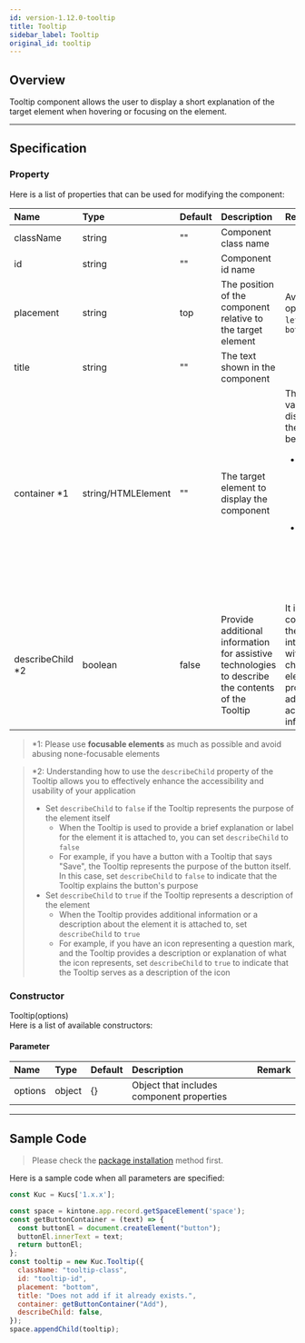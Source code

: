 ```yaml
---
id: version-1.12.0-tooltip
title: Tooltip
sidebar_label: Tooltip
original_id: tooltip
---
```


## Overview

Tooltip component allows the user to display a short explanation of the target element when hovering or focusing on the element.

<div class="sample-container" id="tooltip">
  <div id="sample-container__components"></div>
</div>
<script src="/js/samples/desktop/tooltip.js"></script>

---

## Specification

### Property

Here is a list of properties that can be used for modifying the component:

| Name | Type | Default | Description | Remark |
| :--- | :--- | :--- | :--- | :--- |
| className | string | ""  | Component class name | |
| id | string | ""  | Component id name | |
| placement | string | top  | The position of the component relative to the target element | Available options: `top`, `left`, `right`, `bottom` |
| title | string | ""  | The text shown in the component | |
| container *1 | string/HTMLElement | "" | The target element to display the component | The `title` value will be displayed in the situation below<ul><li>When the container element is hovered</li><li>When the container element is focused</li></ul> |
| describeChild *2 | boolean | false  | Provide additional information for assistive technologies to describe the contents of the Tooltip | It is used to control how the Tooltip interacts with the child element and provides additional accessibility information|
> *1: Please use **focusable elements** as much as possible and avoid abusing none-focusable elements

> *2: Understanding how to use the `describeChild` property of the Tooltip allows you to effectively enhance the accessibility and usability of your application
> - Set `describeChild` to `false` if the Tooltip represents the purpose of the element itself
>   - When the Tooltip is used to provide a brief explanation or label for the element it is attached to, you can set `describeChild` to `false`
>   - For example, if you have a button with a Tooltip that says "Save", the Tooltip represents the purpose of the button itself. In this case, set `describeChild` to `false` to indicate that the Tooltip explains the button's purpose
> - Set `describeChild` to `true` if the Tooltip represents a description of the element
>   - When the Tooltip provides additional information or a description about the element it is attached to, set `describeChild` to `true`
>   - For example, if you have an icon representing a question mark, and the Tooltip provides a description or explanation of what the icon represents, set `describeChild` to `true` to indicate that the Tooltip serves as a description of the icon

### Constructor

Tooltip(options)<br>
Here is a list of available constructors:

#### Parameter
| Name | Type | Default | Description | Remark |
| :--- | :--- | :--- | :--- | :--- |
| options  | object | {} | Object that includes component properties |  |

---

## Sample Code

> Please check the [package installation](../../getting-started/quick-start.md#installation) method first.

Here is a sample code when all parameters are specified:

```javascript
const Kuc = Kucs['1.x.x'];

const space = kintone.app.record.getSpaceElement('space');
const getButtonContainer = (text) => {
  const buttonEl = document.createElement("button");
  buttonEl.innerText = text;
  return buttonEl;
};
const tooltip = new Kuc.Tooltip({
  className: "tooltip-class",
  id: "tooltip-id",
  placement: "bottom",
  title: "Does not add if it already exists.",
  container: getButtonContainer("Add"),
  describeChild: false,
});
space.appendChild(tooltip);
```

